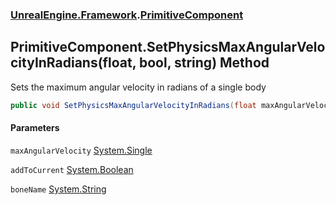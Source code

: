 ### [UnrealEngine.Framework](./UnrealEngine-Framework.md 'UnrealEngine.Framework').[PrimitiveComponent](./UnrealEngine-Framework-PrimitiveComponent.md 'UnrealEngine.Framework.PrimitiveComponent')
## PrimitiveComponent.SetPhysicsMaxAngularVelocityInRadians(float, bool, string) Method
Sets the maximum angular velocity in radians of a single body  
```csharp
public void SetPhysicsMaxAngularVelocityInRadians(float maxAngularVelocity, bool addToCurrent=false, string boneName=null);
```
#### Parameters
<a name='UnrealEngine-Framework-PrimitiveComponent-SetPhysicsMaxAngularVelocityInRadians(float_bool_string)-maxAngularVelocity'></a>
`maxAngularVelocity` [System.Single](https://docs.microsoft.com/en-us/dotnet/api/System.Single 'System.Single')  
  
<a name='UnrealEngine-Framework-PrimitiveComponent-SetPhysicsMaxAngularVelocityInRadians(float_bool_string)-addToCurrent'></a>
`addToCurrent` [System.Boolean](https://docs.microsoft.com/en-us/dotnet/api/System.Boolean 'System.Boolean')  
  
<a name='UnrealEngine-Framework-PrimitiveComponent-SetPhysicsMaxAngularVelocityInRadians(float_bool_string)-boneName'></a>
`boneName` [System.String](https://docs.microsoft.com/en-us/dotnet/api/System.String 'System.String')  
  
